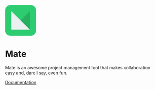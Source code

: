 <img src="https://github.com/ziterz/mate/blob/master/client/src/assets/mate-logo.png" width="100" height="100">

# Mate
Mate is an awesome project management tool that makes collaboration easy and, dare I say, even fun.

[Documentation](https://ziterz.github.io/mate/)

